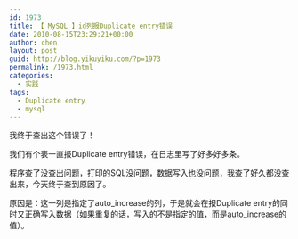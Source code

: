 ```yaml
---
id: 1973
title: 【 MySQL 】id列报Duplicate entry错误
date: 2010-08-15T23:29:21+00:00
author: chen
layout: post
guid: http://blog.yikuyiku.com/?p=1973
permalink: /1973.html
categories:
  - 实践
tags:
  - Duplicate entry
  - mysql
---
```

我终于查出这个错误了！

我们有个表一直报Duplicate entry错误，在日志里写了好多好多条。

程序查了没查出问题，打印的SQL没问题，数据写入也没问题，我查了好久都没查出来，今天终于查到原因了。

原因是：这一列是指定了auto\_increase的列，于是就会在报Duplicate entry的同时又正确写入数据（如果重复的话，写入的不是指定的值，而是auto\_increase的值）。